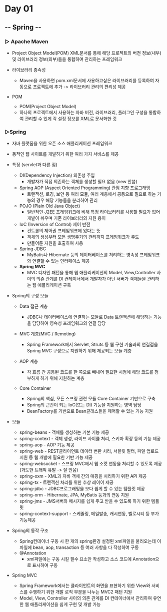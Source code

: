 # Day 01

## -- Spring --

### ▷ Apache Maven

- Project Object Model(POM) XML문서를 통해 해당 프로젝트의 버전 정보(내부) 및 라이브러리 정보(외부)들을 통합하여 관리하는 프레임워크

- 라이브러리 종속성

  - Maven을 사용하면 pom.xml문서에 사용하고싶은 라이브러리를 등록하여 자동으로 프로젝트에 추가 -> 라이브러리 관리의 편리성 제공

- POM

  - POM(Project Object Model)
  - 하나의 프로젝트에서 사용하는 자바 버전, 라이브러리, 플러그인 구성을 통합하여 관리할 수 있게 각 설정 정보를 XML로 문서화한 것

  

### ▷Spring

- 자바 플랫폼을 위한 오픈 소스 애플리케이션 프레임워크

- 동적인 웹 사이트를 개발하기 위한 여러 가지 서비스를 제공

- 특징  (servlet과 다른 점)

  - DI(Dependency Injection) 의존성 주입
    - 개발자가 직접 의존하는 객체를 생성할 필요 없음 (new 안씀)
  - Spring AOP (Aspect Oriented Programming) 관점 지향 프로그래밍
    - 트랜잭션, 로깅, 보안 등 여러 모듈, 여러 계층에서 공통으로 필요로 하는 기능의 경우 해당 기능들을 분리하여 관리
  - POJO (Plain Old Java Object)
    - 일반적인 J2EE 프레임워크에 비해 특정 라이브러리를 사용할 필요가 없어 개발이 쉬우며 기존 라이브러리의 지원 용이
  - IoC (Inversion of Control) 제어 반전
    - 컨트롤의 제어권 프레임워크에 있다는 뜻
    - 객체의 생성부터 모든 생명주기의 관리까지 프레임워크가 주도
    - 만들어둔 자원을 호출하여 사용
  - Spring JDBC
    - MyBatis나 Hibernate 등의 데이터베이스를 처리하는 영속성 프레임워크와 연결할 수 있는 인터페이스 제공
  - **Spring MVC**
    - MVC 디자인 패턴을 통해 웹 애플리케이션의 Model, View,Controller 사이의 의존 관계를 DI 컨테이너에서 개발자가 아닌 서버가 객체들을 관리하는 웹 애플리케이션 구축

- Spring의 구성 모듈

  - Data 접근 계층
    - JDBC나 데이터베이스에 연결하는 모듈로 Data 트랜잭션에 해당하는 기능을 담당하여 영속성 프레임워크의 연결 담당

  - MVC 계층(MVC / Remoting)
    - Spring Framework에서 Servlet, Struts 등 웹 구현 기술과의 연결점을 Spring MVC 구성으로 지원하기 위해 제공되는 모듈 계층
  - AOP 계층
    - 각 흐름 간 공통된 코드를 한 쪽으로 빼내어 필요한 시점에 해당 코드를 첨부하게 하기 위해 지원하는 계층
  - Core Container
    - Spring의 핵심, 모든 스프링 관련 모듈 Core Container 기반으로 구축
    - Spring의 근간이 되는 IoC(또는 DI) 기능을 지원하는 영역 담당
    - BeanFactory를 기반으로 Bean클래스들을 제어할 수 있는 기능 지원

- 모듈 

  - spring-beans - 객체를 생성하는 기본 기능 제공
  - spring-context - 객체 생성, 라이프 사이클 처리, 스키마 확장 등의 기능 제공
  - spring-aop - AOP 기능 제공
  - spring-web - REST클라이언트 데이터 변환 처리, 서블릿 필터, 파일 업로드 지원 등 웹 개발에 필요한 기반 기능 제공
  - spring-websocket - 스프링 MVC에서 웹 소켓 연동을 처리할 수 있도록 제공 (과도한 트래픽 유발 -> 잘 안씀)
  - spring-oxm - XML과 자바 객체 간의 매핑을 처리하기 위한 API 제공
  - spring-tx - 트랜잭션 처리를 위한 추상 레이어 제공
  - spring-jdbc - JDBC프로그래밍을 보다 쉽게 할 수 있는 템플릿 제공
  - spring-orm - Hibernate, JPA, MyBatis 등과의 연동 지원
  - spring-jms - JMS서버와 메시지를 쉽게 주고 받을 수 있도록 하기 위한 템플릿
  - spring-context-support - 스케줄링, 메일발송, 캐시연동, 벨로시티 등 부가기능제공

  

- Spring의 동작 구조

  - Spring컨테이너 구동 시 한 개의 spring환경 설정된 xml파일을 불러오는데 이 파일에 bean, aop, transaction 등 여러 사항을 다 작성하여 구동
  - @Annotation
    - xml파일에는 구동 시킬 필수 요소만 작성하고 소스 코드에 Annotation으로 표시하여 구동

- Spring MVC

  - Spring Framework에서는 클라이언트의 화면을 표현하기 위한 View와 서비스를 수행하기 위한 개발 로직 부분을 나누는 MVC2 패턴 지원
  - Model, View, Controller 사이의 의존 관계를 DI 컨테이너에서 관리하여 유연한 웹 애플리케이션을 쉽게 구현 및 개발 가능
